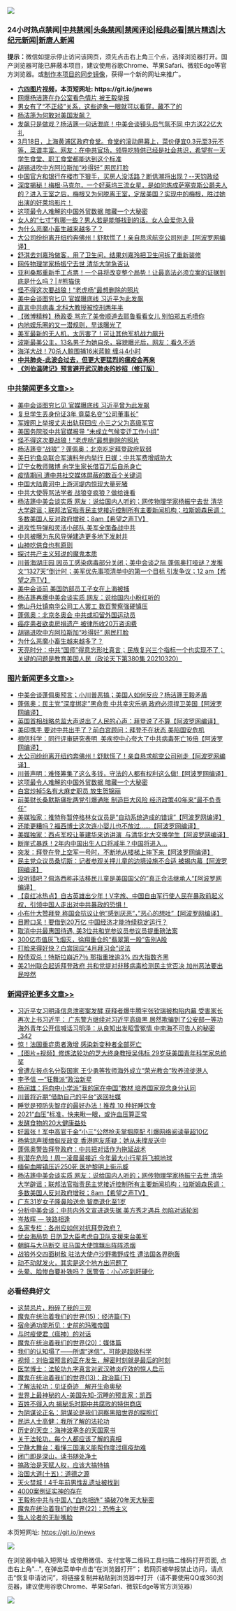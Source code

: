 ![](https://raw.githubusercontent.com/fqnews/bnews/master/64photo/fqnews-qr.jpg)

<div id="tt">
<h3>24小时热点禁闻|<a href="#%E4%B8%AD%E5%85%B1%E7%A6%81%E9%97%BB%E6%9B%B4%E5%A4%9A%E6%96%87%E7%AB%A0">中共禁闻</a>|<a href="#%E5%9B%BE%E7%89%87%E6%96%B0%E9%97%BB%E6%9B%B4%E5%A4%9A%E6%96%87%E7%AB%A0">头条禁闻</a>|<a href="#%E6%96%B0%E9%97%BB%E8%AF%84%E8%AE%BA%E6%9B%B4%E5%A4%9A%E6%96%87%E7%AB%A0">禁闻评论|<a href="#%E5%BF%85%E7%9C%8B%E7%BB%8F%E5%85%B8%E5%A5%BD%E6%96%87">经典必看|<a href="/video.md#%E7%A6%81%E7%89%87%E7%B2%BE%E9%80%89">禁片精选</a>|<a href="https://github.com/fqnews/djy/blob/master/gb/nf1351518.md#1">大纪元新闻</a>|<a href="https://github.com/fqnews/ntdtv/blob/master/gb/prog204.md#1">新唐人新闻</a></h3>
<div><b>提示：</b>微信如提示停止访问该网页，须先点击右上角三个点，选择浏览器打开。国产浏览器可能已屏蔽本项目，建议使用谷歌Chrome、苹果Safari、微软Edge等官方浏览器。或<a href="https://github.com/fqnews/bnews/blob/master/%E5%88%B6%E4%BD%9Cgit%E7%A6%81%E9%97%BB%E9%95%9C%E5%83%8F.md">制作本项目的同步镜像</a>，获得一个新的网址来推广。</div>
<ul>
<li><b><a href="http://d1.bdrive.tk/64.mp4" target="_blank">六四图片视频</a>，本页短网址: https://git.io/jnews</b></li>
<li><a href="/cbnews/20210321/1509287.md">网爆杨洁篪在办公室看色情片 被王毅举报</a></li>
<li><a href="/funmedia/20210321/1509328.md">男女有了“不正经”关系，这些迹象一眼就可以看穿，藏不了的</a></li>
<li><a href="/ssgc/20210321/1509364.md">杨洁箎为何敢对美国发飙？</a></li>
<li><a href="/comments/20210321/1509493.md">发飙只是做戏？杨洁篪一句话泄底！中美会谈镜头后气氛不同 中方送22亿大礼</a></li>
<li><a href="/bannedvideo/20210321/1509587.md">3月18日，上海黄浦区政府食堂。食堂的滚动屏幕上，菜价便宜0.3元至3元不等，菜谱丰富。网友：在中共官场，领导吃特供已经是社会共识，希望有一天学生食堂、职工食堂都能达到这个标准</a></li>
<li><a href="/cbnews/20210321/1509425.md">胡锡进吹中方阿拉斯加“吵得好” 网民打脸</a></li>
<li><a href="/bannedvideo/20210321/1509645.md">中国官方和银行在楼市下狠手，买房人没活路？断供潮将出现？--天钧政经</a></li>
<li><a href="/comments/20210321/1509334.md">深度揭秘！梅根·马克尔，一个好莱坞三流女星，是如何炼成萨塞克斯公爵夫人的？进入王室之后，梅根又为何脱离王室，定居美国？实现中的梅根，胜过她出演的好莱坞影片！</a></li>
<li><a href="/topimagenews/20210321/1509389.md">这项最令人难解的中国外贸数据 暗藏一个大秘密</a></li>
<li><a href="/funmedia/20210321/1509568.md">女人的“七寸”有哪一些？男人若是能够找到的话，女人会爱你入骨</a></li>
<li><a href="/cbnews/20210321/1509424.md">为什么恶魔小畜生越来越多了？</a></li>
<li><a href="/topimagenews/20210321/1509565.md">大公司纷纷离开纽约奔佛州！舒默慌了！亲自恳求航空公司别走【阿波罗网编译】</a></li>
<li><a href="/yule/20210321/1509410.md">舒淇去刘嘉玲做客，用了卫生间，结果刘嘉玲把卫生间拆了重新装修</a></li>
<li><a href="/cbnews/20210321/1509275.md">网传物理学家杨振宁去世 清华大学急否认</a></li>
<li><a href="/comments/20210321/1509602.md">亚利桑那重新手工点票！一个县将改变整个局势！让最高法必须立案的证据到底是什么吗？│#熊猫侠</a></li>
<li><a href="/cbnews/20210322/1509783.md">怪不得这次要战狼！“老虎杨”最想删除的照片</a></li>
<li><a href="/comments/20210321/1509604.md">美中会谈图穷匕见 官媒曝底线 习近平为此发飙</a></li>
<li><a href="/cbnews/20210321/1509354.md">直言中共病毒 北科大教授被控刑两年半</a></li>
<li><a href="/comments/20210321/1509464.md">【微博精粹】杨政委 骂完了美帝顺道去耶鲁看看女儿 别怕郑五毛喷你</a></li>
<li><a href="/yule/20210321/1509381.md">内地娱乐圈的又一潜规则，早该曝光了</a></li>
<li><a href="/cnnews/20210321/1509483.md">美军最新的无人机，太厉害了！可让其他军机战力飙升</a></li>
<li><a href="/funmedia/20210321/1509313.md">波斯最美公主，13名男子为她自杀，容貌曝光后，网友：看久不适</a></li>
<li><a href="/cnnews/20210321/1509280.md">海洋大战！70杀人鲸围捕16米蓝鲸 缠斗4小时</a></li>
<li><b><a href="/comments/20200211/1275071.md" target="_blank">中共肺炎-此波会过去，但更大更猛烈的瘟疫会再来</a></b></li>
<li><b><a href="/comments/20200207/1272816.md" target="_blank">《刘伯温碑记》预言避开武汉肺炎的妙招（修订版）</a></b></li>
</ul>
</div>

<div class="catlist">
<h3><a href="/cbnews/" target="_blank">中共禁闻</a><span><a href="/cbnews/" target="_blank" rel="nofollow">更多文章>></a></span></h3>
<ul>
<li><a href="/cbnews/20210322/1509792.md" target="_blank">美中会谈图穷匕见 官媒曝底线 习近平曾为此发飙</a></li>
<li><a href="/cbnews/20210322/1509791.md" target="_blank">复旦学生丢身份证3年 竟莫名变“公司董事长”</a></li>
<li><a href="/cbnews/20210322/1509790.md" target="_blank">军嫂网上举报丈夫出轨获回应 小三之父为高级军官</a></li>
<li><a href="/cbnews/20210322/1509784.md" target="_blank">美国务院驳中共官媒报导 “未成立气候变迁工作小组”</a></li>
<li><a href="/cbnews/20210322/1509783.md" target="_blank">怪不得这次要战狼！“老虎杨”最想删除的照片</a></li>
<li><a href="/cbnews/20210321/1509777.md" target="_blank">杨洁篪变“战狼”？蓬佩奥：北京吃定拜登政府软弱</a></li>
<li><a href="/cbnews/20210321/1509763.md" target="_blank">美日钓鱼岛联合军演料年内举行 日媒：中共军费增威胁大</a></li>
<li><a href="/cbnews/20210321/1509762.md" target="_blank">辽宁女教师赌博 向学生家长借百万后自杀身亡</a></li>
<li><a href="/cbnews/20210321/1509748.md" target="_blank">疫情期间 遭中共社交媒体屏蔽的数百个关键词</a></li>
<li><a href="/cbnews/20210321/1509735.md" target="_blank">中国大陆黄河中上游河堤内惊现大量死猪</a></li>
<li><a href="/cbnews/20210321/1509728.md" target="_blank">中共大使辱骂法学者 战狼变疯狼？做给谁看</a></li>
<li><a href="/comments/20210321/1509708.md" target="_blank">杨洁篪中美会谈实质 网友：说给国内人听的；网传物理学家杨振宁去世 清华大学辟谣；联邦法官指责民主党接近控制所有主要新闻机构；拉斯姆森民调：多数美国人反对政府增税；8am【希望之声TV】</a></li>
<li><a href="/cbnews/20210321/1509677.md" target="_blank">进攻性导弹和灵活小部队 美军全面备战中共</a></li>
<li><a href="/cbnews/20210321/1509676.md" target="_blank">中共被曝为东风导弹建造更多地下发射井</a></li>
<li><a href="/cbnews/20210321/1509591.md" target="_blank">山神吃供食也有原则</a></li>
<li><a href="/cbnews/20210321/1509512.md" target="_blank">探讨共产主义邪说的魔鬼本质</a></li>
<li><a href="/comments/20210321/1509509.md" target="_blank">川普海湖庄园 因员工感染病毒部分关闭；美中会谈之际 蓬佩奥打哑谜？发推文“1327天”倒计时；美军优先事项清单中的第一个目标 引发争议；12 am【希望之声TV】</a></li>
<li><a href="/cbnews/20210321/1509496.md" target="_blank">美中会谈前 美国防部员工子女在上海被捕</a></li>
<li><a href="/cbnews/20210321/1509457.md" target="_blank">杨洁篪再爆中美会谈实质 网友：说给国内小粉红听的</a></li>
<li><a href="/cbnews/20210321/1509456.md" target="_blank">佛山丹灶镇南华公司工人罢工 数百警察强硬镇压</a></li>
<li><a href="/cbnews/20210321/1509427.md" target="_blank">蓬佩奥：北京冬奥会 中共或扣留外国运动员</a></li>
<li><a href="/cbnews/20210321/1509426.md" target="_blank">癌症患者欲卖房捐遗产 被律所收20万咨询费</a></li>
<li><a href="/cbnews/20210321/1509425.md" target="_blank">胡锡进吹中方阿拉斯加“吵得好” 网民打脸</a></li>
<li><a href="/cbnews/20210321/1509424.md" target="_blank">为什么恶魔小畜生越来越多了？</a></li>
<li><a href="/cbnews/20210321/1509419.md" target="_blank">天亮时分：中共“国师”得意忘形吐真言；民族复兴三个指标一个也实现不了；关键的问题是教育美国人民（政论天下第380集 20210320）</a></li>

</ul>
</div>
<div class="catlist">
<h3><a href="/topimagenews/" target="_blank">图片新闻</a><span><a href="/topimagenews/" target="_blank" rel="nofollow">更多文章>></a></span></h3>
<ul>
<li><a href="/topimagenews/20210322/1509782.md" target="_blank">中美会谈蓬佩奥预言；小川普恶搞；美国人如何反应？杨洁篪王毅矛盾</a></li>
<li><a href="/topimagenews/20210321/1509733.md" target="_blank">蓬佩奥：民主党&#8221;深度绑定&#8221;黑命贵 中共幸灾乐祸 政府必须捍卫美国【阿波罗网编译】</a></li>
<li><a href="/topimagenews/20210321/1509717.md" target="_blank">英国首相战略总监大声说出了人民的心声：拜登说了不算【阿波罗网编译】</a></li>
<li><a href="/topimagenews/20210321/1509675.md" target="_blank">美印携手 要对中共出手了？前白宫顾问：拜登不在状态 美陷国安危机</a></li>
<li><a href="/topimagenews/20210321/1509673.md" target="_blank">相信科学：同行评审研究表明  美疾控中心夸大了中共病毒死亡16倍【阿波罗网编译】</a></li>
<li><a href="/topimagenews/20210321/1509565.md" target="_blank">大公司纷纷离开纽约奔佛州！舒默慌了！亲自恳求航空公司别走【阿波罗网编译】</a></li>
<li><a href="/topimagenews/20210321/1509501.md" target="_blank">川普声明：难怪筹集了这么多钱，守法的人都有权利这么做!【阿波罗网编译】</a></li>
<li><a href="/topimagenews/20210321/1509389.md" target="_blank">这项最令人难解的中国外贸数据 暗藏一个大秘密</a></li>
<li><a href="/topimagenews/20210321/1509339.md" target="_blank">白宫炒掉5名有大麻史职员 放生贺锦丽</a></li>
<li><a href="/topimagenews/20210321/1509255.md" target="_blank">前美财长桑默斯痛批两党引爆通胀 制造巨大风险 经济政策40年来“最不负责任”</a></li>
<li><a href="/topimagenews/20210320/1509150.md" target="_blank">美媒独家：推特称暂停格林女议员是“自动系统造成的错误”【阿波罗网编译】</a></li>
<li><a href="/topimagenews/20210320/1509048.md" target="_blank">还能更糟吗？福西博士这次连小婴儿也不放过……【阿波罗网编译】</a></li>
<li><a href="/topimagenews/20210320/1508995.md" target="_blank">美媒独家：西点军校让董建华来访讲演  与清华北大交换学生【阿波罗网编译】</a></li>
<li><a href="/topimagenews/20210320/1508861.md" target="_blank">断崖式暴跌！2年内中国出生人口将减半？中国将进入…</a></li>
<li><a href="/topimagenews/20210320/1508661.md" target="_blank">突发：拜登在登上空军一号时，不断地从楼梯上摔下来【阿波罗网编译】</a></li>
<li><a href="/topimagenews/20210319/1508437.md" target="_blank">民主党众议员桑切斯：记者参观关押儿童的边境设施不合适 被揭内幕【阿波罗网编译】</a></li>
<li><a href="/topimagenews/20210319/1508409.md" target="_blank">没听错吧？佩洛西称非法移民儿童是美国国父的&#8221;真正合法继承人“【阿波罗网编译】</a></li>
<li><a href="/comments/20210319/1504146.md" target="_blank">【袁红冰热点】自古英雄出少年！V字旅、中国自由军行使人民在暴政前起义权，引领中国人走出对中共暴政的恐惧！</a></li>
<li><a href="/topimagenews/20210319/1508277.md" target="_blank">小布什大赞拜登 称国会抗议让他&#8221;感到厌恶&#8221;，&#8221;恶心的想吐&#8221;【阿波罗网编译】</a></li>
<li><a href="/topimagenews/20210319/1508105.md" target="_blank">目瞪口呆！要借到20万亿 中国经济才能持续稳定运行？</a></li>
<li><a href="/topimagenews/20210319/1508104.md" target="_blank">取消中共最惠国待遇, 美3位共和党参议员参议员提重磅法案</a></li>
<li><a href="/topimagenews/20210319/1508086.md" target="_blank">300亿市值灰飞烟灭，徐翔重仓的“翡翠第一股”告别A股</a></li>
<li><a href="/topimagenews/20210319/1508066.md" target="_blank">打脸来得好快？白宫回应“4月拜习会”说法</a></li>
<li><a href="/topimagenews/20210319/1508021.md" target="_blank">股债双杀！特斯拉崩近7％ 那指重挫逾3% 四大指数齐黑</a></li>
<li><a href="/topimagenews/20210319/1508000.md" target="_blank">美21州联合起诉拜登政府 共和党提对非移病毒检测民主党否决 加州恶法要出民哗然</a></li>

</ul>
</div>
<div class="catlist">
<h3><a href="/comments/" target="_blank">新闻评论</a><span><a href="/comments/" target="_blank" rel="nofollow">更多文章>></a></span></h3>
<ul>
<li><a href="/comments/20210322/1509823.md" target="_blank">习近平女习明泽信息泄密案发酵 获释者爆牛腾宇张钦瑞被构陷内幕 受害家长再次上书习近平： 广东警方继续对习近平高级黑 居然欺骗到了公安部一等功 海外青年公开信喊话习明泽：从良知出发昭雪冤情 中南海不可告人的秘密_342</a></li>
<li><a href="/comments/20210322/1509819.md" target="_blank">惊！法国重症患者激增 感染新变种者全部死亡</a></li>
<li><a href="/comments/20210322/1509818.md" target="_blank">【图片+视频】修炼法轮功的芝大终身教授吴伟标 29岁获美国青年科学家总统奖</a></li>
<li><a href="/comments/20210322/1509808.md" target="_blank">曾遭左报点名分裂国家 王少勇等牧师海外成立“荣光教会”牧养流徙港人</a></li>
<li><a href="/comments/20210322/1509807.md" target="_blank">李予信 —“狂舞派”政治新星</a></li>
<li><a href="/comments/20210322/1509806.md" target="_blank">杨润雄：将向中小学派“我的家在中国”教材 培养国家观念身分认同</a></li>
<li><a href="/comments/20210322/1509805.md" target="_blank">川普将近期“借助自己的平台”返回社媒</a></li>
<li><a href="/comments/20210322/1509801.md" target="_blank">睡觉是预防失智症的最好办法！推荐 10 种好睡饮食</a></li>
<li><a href="/comments/20210322/1509800.md" target="_blank">2021“血压”标准，快来瞅一眼，或许血压算正常</a></li>
<li><a href="/comments/20210322/1509799.md" target="_blank">发酵食物的20大健康益处</a></li>
<li><a href="/comments/20210322/1509796.md" target="_blank">好嚣张！军中高官千金“小三”公然抢夫掌掴原配 引爆网络阅读量超10亿</a></li>
<li><a href="/comments/20210321/1509760.md" target="_blank">杨紫琼声援缅甸反政变 香港网友质疑：她从未撑反送中</a></li>
<li><a href="/comments/20210321/1509758.md" target="_blank">蓬佩奥警告拜登政府：中共把对话作为拖延战术</a></li>
<li><a href="/comments/20210321/1509742.md" target="_blank">有潜在危险！周一凌晨最接近 今年最大小行星将飞掠地球</a></li>
<li><a href="/comments/20210321/1509739.md" target="_blank">缅甸血腥镇压近250死 医护黎明上街示威</a></li>
<li><a href="/comments/20210321/1509708.md" target="_blank">杨洁篪中美会谈实质 网友：说给国内人听的；网传物理学家杨振宁去世 清华大学辟谣；联邦法官指责民主党接近控制所有主要新闻机构；拉斯姆森民调：多数美国人反对政府增税；8am【希望之声TV】</a></li>
<li><a href="/comments/20210321/1509695.md" target="_blank">广东31岁女子隆鼻险送命 智商退化至1岁</a></li>
<li><a href="/comments/20210321/1509688.md" target="_blank">分析中美会谈：中共内外文宣进退失据 美方秀才遇兵 勿陷对话轮回</a></li>
<li><a href="/comments/20210321/1509687.md" target="_blank">岑敖晖 — 狭路相逢</a></li>
<li><a href="/comments/20210321/1509678.md" target="_blank">名家专栏：各州应如何对抗拜登政府？</a></li>
<li><a href="/comments/20210321/1509651.md" target="_blank">忧台海局势 日防卫大臣考虑自卫队支援来台美军</a></li>
<li><a href="/comments/20210321/1509650.md" target="_blank">朝鲜与大马断交 驻马国大使馆飘出阵阵浓烟</a></li>
<li><a href="/comments/20210321/1509636.md" target="_blank">战狼外交四面树敌 驻法大使卢沙野撒野成性 遭法国各界砲轰</a></li>
<li><a href="/comments/20210321/1509623.md" target="_blank">动不动就发火，其实是这个地方出问题了</a></li>
<li><a href="/comments/20210321/1509622.md" target="_blank">头晕、脸惨白要补铁吗？ 医警告：小心吃到肝硬化</a></li>

</ul>
</div>

<div class="catlist">
<h3>必看经典好文</h3>
<ul>
<li><a href="/yule/20210123/1473216.md" target="_blank">这禁忌片，粉碎了我的三观</a></li>
<li><a href="/topimagenews/20180610/955499.md" target="_blank">魔鬼在统治着我们的世界(15)：经济篇(下)</a></li>
<li><a href="/cbnews/20180711/970353.md" target="_blank">宿命通功能所见：史前的玛雅帝国</a></li>
<li><a href="/comments/20200327/1301424.md" target="_blank">与时疫使君（瘟神）的对话</a></li>
<li><a href="/comments/20180725/976787.md" target="_blank">魔鬼在统治着我们的世界(20)：媒体篇</a></li>
<li><a href="/sohnews/20161029/607205.md" target="_blank">我们的认知塌了——所谓“迷信”，可能是超级科学</a></li>
<li><a href="/comments/20200628/1351782.md" target="_blank">视频：刘伯温预言的正在发生，解密时刻就是最后的时刻</a></li>
<li><a href="/comments/20200820/1382989.md" target="_blank">医学博士：法轮功九字真言对武汉肺炎疗效的惊人启示</a></li>
<li><a href="/topimagenews/20180602/951960.md" target="_blank">魔鬼在统治着我们的世界(13)：政治篇(下)</a></li>
<li><a href="/comments/20200307/1289968.md" target="_blank">了解法轮功：见证奇迹　解开生命奥秘</a></li>
<li><a href="/comments/20200605/783244.md" target="_blank">世界上最神秘的人-美国先知-沉睡的预言家：凯西</a></li>
<li><a href="/lifebaike/20200711/1358994.md" target="_blank">百姓不得入内 揭秘毛时期中共腐败的特供商店</a></li>
<li><a href="/comments/20201031/1423298.md" target="_blank">为阴谋论正名：阴谋论是我们洞察黑暗世界的探照灯</a></li>
<li><a href="/ccpdope/20200729/1369047.md" target="_blank">民运人士高健：我所了解的法轮功</a></li>
<li><a href="/tculture/xiulian/20170318/732480.md" target="_blank">历史的天空：海神波塞冬的天国家书</a></li>
<li><a href="/topimagenews/20161125/619230.md" target="_blank">关于法轮功，每个人都应该了解的真相</a></li>
<li><a href="/comments/20200527/1273654.md" target="_blank">宁静大舞台：看懂三国演义能帮你度过瘟疫劫难</a></li>
<li><a href="/tculture/20200803/1373949.md" target="_blank">闭门即是深山，读书随处净土</a></li>
<li><a href="/comments/20200814/1379994.md" target="_blank">搞政治是天赋人权，应该大搞特搞</a></li>
<li><a href="/topimagenews/20180322/917868.md" target="_blank">治国大道(十五)：道德之源</a></li>
<li><a href="/ccpdope/20181219/1049286.md" target="_blank">天火焚城！4千年前男性乱遗址被找到</a></li>
<li><a href="/lifebaike/20201113/1430218.md" target="_blank">4000案例证实神的存在</a></li>
<li><a href="/cbnews/20200730/1371580.md" target="_blank">王毅称中共与中国人“血肉相连” 捅破70年天大秘密</a></li>
<li><a href="/comments/20180804/981524.md" target="_blank">魔鬼在统治着我们的世界(22)：恐怖主义</a></li>
<li><a href="/comments/20200606/783250.md" target="_blank">牲人论者的无耻嘴脸</a></li>

</ul>
</div>

本页短网址: https://git.io/jnews

![](https://raw.githubusercontent.com/fqnews/bnews/master/64photo/fqnews-qr.jpg)

在浏览器中输入短网址 或使用微信、支付宝等二维码工具扫描二维码打开页面, 点击右上角"...", 在弹出菜单中点击“在浏览器打开”； 若网页被举报禁止访问，请点击“恢复申请访问”，将链接复制并粘贴到浏览器中打开（请不要使用QQ或360浏览器，建议使用谷歌Chrome、苹果Safari、微软Edge等官方浏览器）

![](https://raw.githubusercontent.com/fqnews/bnews/master/64photo/wx.jpg)